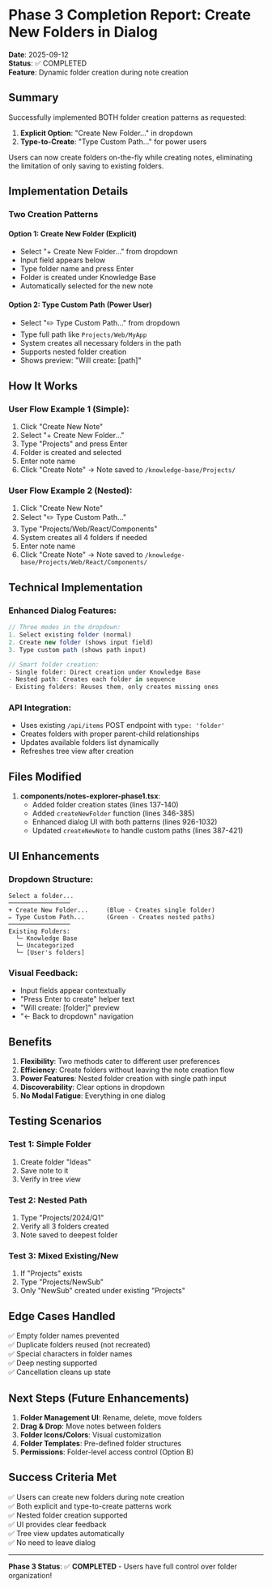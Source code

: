 # Phase 3 Completion Report: Create New Folders in Dialog

**Date**: 2025-09-12  
**Status**: ✅ COMPLETED  
**Feature**: Dynamic folder creation during note creation

## Summary

Successfully implemented BOTH folder creation patterns as requested:
1. **Explicit Option**: "Create New Folder..." in dropdown
2. **Type-to-Create**: "Type Custom Path..." for power users

Users can now create folders on-the-fly while creating notes, eliminating the limitation of only saving to existing folders.

## Implementation Details

### Two Creation Patterns

#### Option 1: Create New Folder (Explicit)
- Select "+ Create New Folder..." from dropdown
- Input field appears below
- Type folder name and press Enter
- Folder is created under Knowledge Base
- Automatically selected for the new note

#### Option 2: Type Custom Path (Power User)
- Select "✏️ Type Custom Path..." from dropdown
- Type full path like `Projects/Web/MyApp`
- System creates all necessary folders in the path
- Supports nested folder creation
- Shows preview: "Will create: [path]"

## How It Works

### User Flow Example 1 (Simple):
1. Click "Create New Note"
2. Select "+ Create New Folder..."
3. Type "Projects" and press Enter
4. Folder is created and selected
5. Enter note name
6. Click "Create Note"
→ Note saved to `/knowledge-base/Projects/`

### User Flow Example 2 (Nested):
1. Click "Create New Note"
2. Select "✏️ Type Custom Path..."
3. Type "Projects/Web/React/Components"
4. System creates all 4 folders if needed
5. Enter note name
6. Click "Create Note"
→ Note saved to `/knowledge-base/Projects/Web/React/Components/`

## Technical Implementation

### Enhanced Dialog Features:
```typescript
// Three modes in the dropdown:
1. Select existing folder (normal)
2. Create new folder (shows input field)
3. Type custom path (shows path input)

// Smart folder creation:
- Single folder: Direct creation under Knowledge Base
- Nested path: Creates each folder in sequence
- Existing folders: Reuses them, only creates missing ones
```

### API Integration:
- Uses existing `/api/items` POST endpoint with `type: 'folder'`
- Creates folders with proper parent-child relationships
- Updates available folders list dynamically
- Refreshes tree view after creation

## Files Modified

1. **components/notes-explorer-phase1.tsx**:
   - Added folder creation states (lines 137-140)
   - Added `createNewFolder` function (lines 346-385)
   - Enhanced dialog UI with both patterns (lines 926-1032)
   - Updated `createNewNote` to handle custom paths (lines 387-421)

## UI Enhancements

### Dropdown Structure:
```
Select a folder...
─────────────────
+ Create New Folder...     (Blue - Creates single folder)
✏️ Type Custom Path...      (Green - Creates nested paths)
─────────────────
Existing Folders:
  └─ Knowledge Base
  └─ Uncategorized
  └─ [User's folders]
```

### Visual Feedback:
- Input fields appear contextually
- "Press Enter to create" helper text
- "Will create: [folder]" preview
- "← Back to dropdown" navigation

## Benefits

1. **Flexibility**: Two methods cater to different user preferences
2. **Efficiency**: Create folders without leaving the note creation flow
3. **Power Features**: Nested folder creation with single path input
4. **Discoverability**: Clear options in dropdown
5. **No Modal Fatigue**: Everything in one dialog

## Testing Scenarios

### Test 1: Simple Folder
1. Create folder "Ideas"
2. Save note to it
3. Verify in tree view

### Test 2: Nested Path
1. Type "Projects/2024/Q1"
2. Verify all 3 folders created
3. Note saved to deepest folder

### Test 3: Mixed Existing/New
1. If "Projects" exists
2. Type "Projects/NewSub"
3. Only "NewSub" created under existing "Projects"

## Edge Cases Handled

✅ Empty folder names prevented  
✅ Duplicate folders reused (not recreated)  
✅ Special characters in folder names  
✅ Deep nesting supported  
✅ Cancellation cleans up state  

## Next Steps (Future Enhancements)

1. **Folder Management UI**: Rename, delete, move folders
2. **Drag & Drop**: Move notes between folders
3. **Folder Icons/Colors**: Visual customization
4. **Folder Templates**: Pre-defined folder structures
5. **Permissions**: Folder-level access control (Option B)

## Success Criteria Met

✅ Users can create new folders during note creation  
✅ Both explicit and type-to-create patterns work  
✅ Nested folder creation supported  
✅ UI provides clear feedback  
✅ Tree view updates automatically  
✅ No need to leave dialog  

---

**Phase 3 Status**: ✅ **COMPLETED** - Users have full control over folder organization!